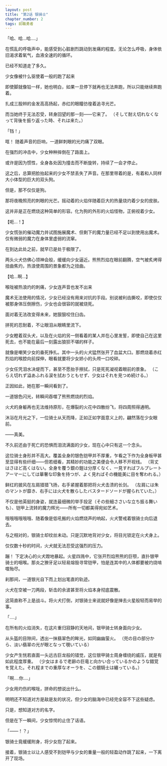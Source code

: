 ```yaml
---
layout: post
title: "第2话 银骑士"
chapter_number: 2
tags: 前職勇者
---
```


「哈、哈...哈....」

在慌乱的呼吸声中，能感受到心脏剧烈跳动到发痛的程度。无论怎么呼吸，身体依旧渴求着氧气，血液全速的的循环。

已经不知道走了多久。

 少女像被什么驱使着一般的跑了起来

即使脚就像铅一样，她也明白，如果一旦停下就再也无法奔跑，所以只能继续奔跑着。

扎成三股辫的金发高高扬起，赤红的眼瞳彷徨着追寻光芒。

而当她终于无法忍受，转身回望的那一刻——它来了。
（そして耐え切れなくなって背後を振り返った時、それは来た。）

「铛！」

哐！ 随着声音的巨响，一道鲜刺眼的光灼痛了双眼。

在强烈的冲击中，少女种种摔倒在了路面上。

或许是因为惯性，全身各处因为撞击而不断旋转，持续了一会才停止。

这之后，总算把脸抬起来的少女不禁丢失了声音。在那里带着的是，有着和人同样大小体型的巨大的双头狗。

但是，那不仅仅是狗。

那将夜晚照亮的刺眼的光芒。摇动着的火焰伴随着巨大的热量烧灼着少女的皮肤。

这并非是正在燃烧这种简单的形容。化为狗的外形的火焰怪物，正俯视着少女。

【呃...！】

少女慌张的催动魔力并试图施展魔术、但剩下的魔力量已经不足以到使用出魔术。仅有微弱的魔力在身体里虚弱的流窜。

在到达此处之前，就早已是处于极限了。

两头火犬仿佛心领神会般，缓缓向少女逼近。熊熊烈焰在眼前翻腾，空气被炙烤得扭曲焦灼，热浪使周围的景象都为之扭曲。

【哈...啊...】

喉咙被热浪灼的刺痛，少女连声音也发不出来

魔术无法使用的情况，少女已经没有用来对抗的手段。别说被利齿撕咬，即使仅仅被那身体压倒擦伤，少女也会很容的就被烧死。

面对着无法改变得未来，她狠狠咬住臼齿。

拼死的忍耐着，不让眼泪从眼睛里流下。

少女瞪着双头犬，以及在火焰的另一侧看着的某人并在心里发誓，即使自己在这里死去，也不能在最后一刻露出狼狈不堪的样子。

就像是嘲笑少女的垂死挣扎。其中一头的火犬猛然张开了血盆大口。那燃烧着赤红烈焰的喉腔向前探伸，眼看就要将少女娇小的头颅一口咬碎。

少女任凭泪水决堤而下，甚至不愿抬手擦拭，只是死死凝视着眼前的景象。
（こらえ切れず溢あふれる涙を拭おうともせず、少女はそれを見つめ続ける。）

正因如此，她在那一瞬间看到了。

一道银色闪光，转瞬间吞噬了熊熊燃烧的烈焰。

火犬的身躯再也无法维持原形，在爆裂的火花中四散纷飞，将四周照得通明。

沐浴在月光之下，一位骑士从天而降，正如正如字面意义上的，翩然落在少女眼前。

——真美。

不久前还由于死亡的恐惧而泪流满面的少女，现在心中只有这一个念头。

这位骑士身形并不高大。覆盖全身的银色铠甲并不厚重，乍看之下作为全身板甲甚至显得有些纤细——但若细看，其精妙的功能之美便会令人移不开视线。
（背丈はさほど高くはない。全身を覆う銀の鎧は分厚くなく、一見すればフルプレートアーマーにしては華奢な印象を持つが、よく見ればその機能美に目を奪われる。）

鲜红的披风在左肩猎猎飞扬，右手紧握着那把将火犬击溃的长剑。
（左肩には朱のマントが靡き、右手には火犬を散らしたバスタードソードが握られていた。）

不仅是他英挺的身姿，就连最细微的举手投足（その些細ささいな立ち振る舞いも）、铠甲上流转的魔力辉光——所有一切都美得宛如艺术。

哦哦哦哦哦哦、随着像是低吼搬的火焰燃烧声的响起，火犬警戒着银骑士向后退去。

与之相对的，银骑士却纹丝未动。只是沉默地背对少女，将目光锁定在火犬身上。

仅仅数十秒的时间，火犬就无法忍受这强烈的压力。

蹦！ 下定决心的火犬蹬地暴起。火星四溅中，它张开烈焰熊熊的巨颚，直扑银甲骑士的咽喉。那炎之獠牙足以轻易熔毁寻常铠甲，怕是连其中的人体都要被灼烧啃噬殆尽。

刹那间，一道银光自下而上划出笔直的轨迹。

火犬在空被一刀两段，斩击的余波甚至将火焰本身彻底震散。

这简直称不上是战斗。将火犬打倒，对银骑士来说就好像是掸去火星般轻而易举的事。

「‥‥」

在所有的火焰消失，在这片重归寂静的天地间，银甲骑士转身面向少女。

从头盔的目隙间，透出一抹翡翠色的眸光，如同幽幽萤火。
（兜の目の部分から、淡い翡翠の光が眼となって覗いている）

少女产生恍若直面一头远古巨龙般的错觉，这位银甲骑士周身缠绕的威压，就是有如此程度厚重。
（少女はまるで老齢の巨竜と向かい合っているかのような錯覚を覚えた。それ程までの重厚なオーラを、この銀騎士は纏っている。）

「啊‥‥你‥‥」

少女用灼伤的喉咙，拼命的想说出什么。

明明还不知道对方是敌是友的状况，但少女的脑海中已经完全容不下这些疑虑。

只是，想知道对方的名字。

但是在下一瞬间，少女惊愕的止住了话语。

「――！？」

银骑士竟缓缓附身，将少女抱了起来。

接着，银骑士以让人感受不到铠甲与少女的重量一般的轻盈动作跳了起来，一下离开了现场。
